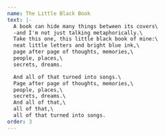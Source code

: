 ```yaml
---
name: The Little Black Book
text: |-
  A book can hide many things between its covers\
  -and I'm not just talking metaphorically.\
  Take this one, this little black book of mine:\
  neat little letters and bright blue ink,\
  page after page of thoughts, memories,\
  people, places,\
  secrets, dreams.

  And all of that turned into songs.\
  Page after page of thoughts, memories,\
  people, places,\
  secrets, dreams.\
  And all of that,\
  all of that,\
  all of that turned into songs.
order: 3
---
```


